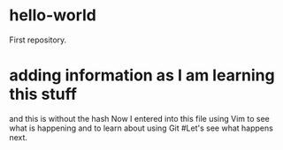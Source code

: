 # hello-world
First repository.
# adding information as I am learning this stuff
and this is without the hash
Now I entered into this file using Vim to see what is happening and to learn about using Git
#Let's see what happens next.

